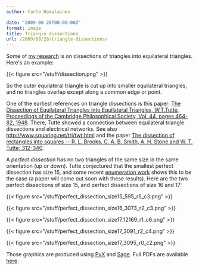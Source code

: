 ```yaml
---
author: Carlo Hamalainen

date: "2009-08-28T00:00:00Z"
format: image
title: Triangle dissections
url: /2009/08/28/triangle-dissections/
---
```

Some of [my research](http://arxiv.org/abs/0907.1789) is on dissections of triangles into equilateral triangles. Here's an example:

{{< figure src="/stuff/dissection.png" >}}

So the outer equilateral triangle is cut up into smaller equilateral triangles, and no triangles overlap except along a common edge or point.

One of the earliest references on triangle dissections is this paper: [The Dissection of Equilateral Triangles into Equilateral Triangles, W.T.Tutte, Proceedings of the Cambridge Philosophical Society, Vol. 44, pages 464-82, 1948](/stuff/Tutte%20-%20The%20dissection%20of%20equilateral%20triangles%20into%20equilateral%20triangles%20(1948).pdf). There, Tutte showed a connection between equilateral triangle dissections and electrical networks. See also <http://www.squaring.net/tri/twt.html> and the paper [The dissection of rectangles into squares -- R. L. Brooks, C. A. B. Smith, A. H. Stone and W. T. Tutte; 312-340](/stuff/Brooks,%20Smith,%20Stone,%20Tutte%20-%20The%20dissection%20of%20rectangles%20into%20squares%20(1940).pdf).

A _perfect dissection_ has no two triangles of the same size in the same orientation (up or down). Tutte conjectured that the smallest perfect dissection has size 15, and some recent [enumeration work](http://bitbucket.org/carlohamalainen/dissections/) shows this to be the case (a paper will come out soon with these results). Here are the two perfect dissections of size 15, and perfect dissections of size 16 and 17:

{{< figure src="/stuff/perfect_dissection_size15_595_r5_c3.png" >}}

{{< figure src="/stuff/perfect_dissection_size16_3073_r2_c3.png" >}}

{{< figure src="/stuff/perfect_dissection_size17_12169_r1_c6.png" >}}

{{< figure src="/stuff/perfect_dissection_size17_3091_r2_c4.png" >}}

{{< figure src="/stuff/perfect_dissection_size17_3095_r0_c2.png" >}}

Those graphics are produced using [PyX](http://pyx.sourceforge.net/) and [Sage](http://sagemath.org). Full PDFs are available [here](http://bitbucket.org/carlohamalainen/dissections/get/tip.zip).
